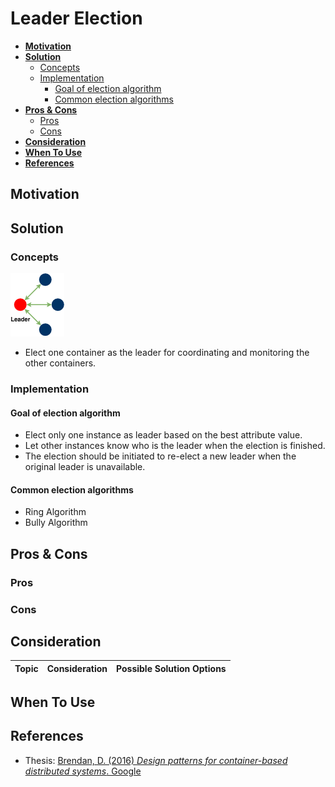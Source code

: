 # Leader Election

- [**Motivation**](#motivation)
- [**Solution**](#solution)
   - [Concepts](#concepts)
   - [Implementation](#implementation)
      - [Goal of election algorithm](#goal-of-election-algorithm)
      - [Common election algorithms](#common-election-algorithms)
- [**Pros & Cons**](#pros--cons)
   - [Pros](#pros)
   - [Cons](#cons)
- [**Consideration**](#consideration)
- [**When To Use**](#when-to-use)
- [**References**](#references)

## Motivation

## Solution
### Concepts
![](../../diagrams/png/leader_election_small.png)
- Elect one container as the leader for coordinating and monitoring the other containers.

### Implementation
#### Goal of election algorithm
- Elect only one instance as leader based on the best attribute value.
- Let other instances know who is the leader when the election is finished.
- The election should be initiated to re-elect a new leader when the original leader is unavailable.

#### Common election algorithms
- Ring Algorithm
- Bully Algorithm

## Pros & Cons
### Pros
### Cons

## Consideration
| Topic | Consideration | Possible Solution Options |
|----|-----|-----|

## When To Use

## References
- Thesis: [Brendan, D. (2016) *Design patterns for container-based distributed systems*. Google](https://static.googleusercontent.com/media/research.google.com/en//pubs/archive/45406.pdf)

